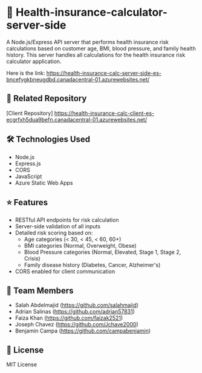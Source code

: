 # 💊 Health-insurance-calculator-server-side
A Node.js/Express API server that performs health insurance risk calculations based on customer age, BMI, blood pressure, and family health history. This server handles all calculations for the health insurance risk calculator application.


Here is the link: https://health-insurance-calc-server-side-es-bncefygkbneugdbd.canadacentral-01.azurewebsites.net/
 
## 🔗 Related Repository
[Client Repository] https://health-insurance-calc-client-es-ecgrfxh5dua9befn.canadacentral-01.azurewebsites.net/


## 🛠️ Technologies Used
- Node.js
- Express.js
- CORS
- JavaScript
- Azure Static Web Apps


## ⭐ Features

- RESTful API endpoints for risk calculation
- Server-side validation of all inputs
- Detailed risk scoring based on:
  - Age categories (< 30, < 45, < 60, 60+)
  - BMI categories (Normal, Overweight, Obese)
  - Blood Pressure categories (Normal, Elevated, Stage 1, Stage 2, Crisis)
  - Family disease history (Diabetes, Cancer, Alzheimer's)
- CORS enabled for client communication


## 👥 Team Members
- Salah Abdelmajid (https://github.com/salahmajid)
- Adrian Salinas (https://github.com/adrian57831) 
- Faiza Khan (https://github.com/faizak2521)
- Joseph Chavez (https://github.com/Jchave2000)
- Benjamin Campa (https://github.com/campabenjamin)

## 📝 License
MIT License